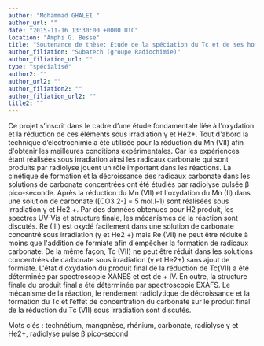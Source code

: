 ```yaml
---
author: "Mohammad GHALEI "
author_url: ""
date: "2015-11-16 13:30:00 +0000 UTC"
location: "Amphi G. Besse"
title: "Soutenance de thèse: Etude de la spéciation du Tc et de ses homologues Mn et Re sous irradiation γ et He2+ en milieu carbonate hautement concentré"
author_filiation: "Subatech (groupe Radiochimie)"
author_filiation_url: ""
type: "spécialisé"
author2: ""
author_url2: ""
author_filiation2: ""
author_filiation_url2: ""
title2: ""
---
```

Ce projet s’inscrit dans le cadre d’une étude fondamentale liée à l'oxydation et la réduction de ces éléments sous irradiation γ et He2+. Tout d'abord la technique d’électrochimie a été utilisée pour la réduction du Mn (VII) afin d'obtenir les meilleures conditions expérimentales. Car les expériences étant réalisées sous irradiation ainsi les radicaux carbonate qui sont produits par radiolyse jouent un rôle important dans les réactions. La cinétique de formation et la décroissance des radicaux carbonate dans les solutions de carbonate concentrées ont été étudiés par radiolyse pulsée β pico-seconde. Après la réduction du Mn (VII) et l'oxydation du Mn (II) dans une solution de carbonate ([CO3 2-] = 5 mol.l-1) sont réalisées sous irradiation γ et He2 +. Par des données obtenues pour H2 produit, les spectres UV-Vis et structure finale, les mécanismes de la réaction sont discutés. Re (III) est oxydé facilement dans une solution de carbonate concentré sous irradiation (γ et He2 +) mais Re (VII) ne peut être réduite à moins que l'addition de formiate afin d'empêcher la formation de radicaux carbonate. De la même façon, Tc (VII) ne peut être réduit dans les solutions concentrées de carbonate sous irradiation (γ et He2+) sans ajout de formiate. L'état d'oxydation du produit final de la réduction de Tc(VII) a été déterminée par spectroscopie XANES et est de + IV. En outre, la structure finale du produit final a été déterminée par spectroscopie EXAFS. Le mécanisme de la réaction, le rendement radiolytique de décroissance et la formation du Tc et l’effet de concentration du carbonate sur le produit final de la réduction du Tc (VII) sous irradiation sont discutés.

Mots clés : technétium, manganèse, rhénium, carbonate, radiolyse γ et He2+, radiolyse pulse β pico-second
